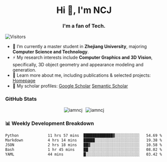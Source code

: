 <h1 align="center">Hi 👋, I'm NCJ</h1>
<h3 align="center">I'm a fan of Tech.</h3>

![Visitors](https://visitor-badge.laobi.icu/badge?page_id=iamNCJ)

- 🌱 I’m currently a master student in **Zhejiang University**, majoring **Computer Science and Technology**.
- ⚡ My research interests include **Computer Graphics and 3D Vision**, specifically, 3D object geometry and appearance modeling and generation.
- 🚀 Learn more about me, including publications & selected projects: [Homepage](https://www.chong-zeng.com)
- 📖 My scholar profiles: [Google Scholar](https://scholar.google.com/citations?user=4dID7zIAAAAJ) [Semantic Scholar](https://www.semanticscholar.org/author/Chong-Zeng/2223946708)

</p>

<h3 align="left">GitHub Stats</h3>

<div style="display: flex; gap: 10px; justify-content: center; align-items: center;">
  <img src="https://github-readme-stats.vercel.app/api?username=iamncj&show_icons=true&locale=en" alt="iamncj" />
  <img src="https://github-readme-streak-stats-omega-eight.vercel.app/?user=iamncj&card_width=467" alt="iamncj" />
</div>

<h3 align="left">📊 Weekly Development Breakdown</h3>

<!--START_SECTION:waka-->

```txt
Python             11 hrs 57 mins  █████████████▓░░░░░░░░░░░   54.69 %
Markdown           4 hrs 14 mins   █████░░░░░░░░░░░░░░░░░░░░   19.38 %
JSON               2 hrs 18 mins   ██▓░░░░░░░░░░░░░░░░░░░░░░   10.58 %
Bash               1 hr 45 mins    ██░░░░░░░░░░░░░░░░░░░░░░░   08.02 %
YAML               44 mins         █░░░░░░░░░░░░░░░░░░░░░░░░   03.42 %
```

<!--END_SECTION:waka-->
